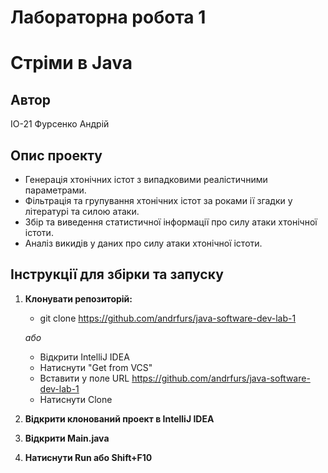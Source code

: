 # Лабораторна робота 1
# Стріми в Java

## Автор
ІО-21 Фурсенко Андрій

## Опис проекту
- Генерація хтонічних істот з випадковими реалістичними параметрами.
- Фільтрація та групування хтонічних істот за роками ії згадки у літературі та силою атаки.
- Збір та виведення статистичної інформації про силу атаки хтонічної істоти.
- Аналіз викидів у даних про силу атаки хтонічної істоти.

## Інструкції для збірки та запуску
1. **Клонувати репозиторій:**
   * git clone https://github.com/andrfurs/java-software-dev-lab-1

   *або*
   * Відкрити IntelliJ IDEA
   * Натиснути "Get from VCS"
   * Вставити у поле URL https://github.com/andrfurs/java-software-dev-lab-1
   * Натиснути Clone
2. **Відкрити клонований проект в IntelliJ IDEA**
3. **Відкрити Main.java**
4. **Натиснути Run або Shift+F10**
